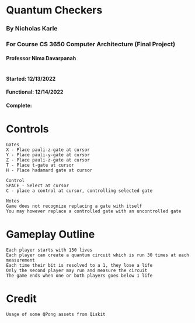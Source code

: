 #   Quantum Checkers
### By Nicholas Karle
###       For Course CS 3650 Computer Architecture (Final Project)
####       Professor Nima Davarpanah
#       
####       Started: 12/13/2022
####       Functional: 12/14/2022      
####       Complete:
#   Controls
    Gates
    X - Place pauli-z-gate at cursor
    Y - Place pauli-y-gate at cursor
    Z - Place pauli-z-gate at cursor
    T - Place t-gate at cursor
    H - Place hadamard gate at cursor
    
    Control
    SPACE - Select at cursor
    C - place a control at cursor, controlling selected gate

    Notes
    Game does not recognize replacing a gate with itself
    You may however replace a controlled gate with an uncontrolled gate

#   Gameplay Outline
    Each player starts with 150 lives
    Each player can create a quantum circuit which is run 30 times at each measurement
    Each time their bit is resolved to a 1, they lose a life
    Only the second player may run and measure the circuit
    The game ends when one or both players goes below 1 life

# Credit
    Usage of some QPong assets from Qiskit